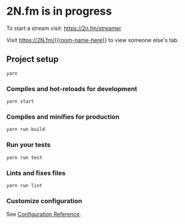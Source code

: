 # 2N.fm is in progress

To start a stream visit: https://2n.fm/streamer

Visit https://2N.fm/{{room-name-here}} to view someone else's tab.

## Project setup
```
yarn
```

### Compiles and hot-reloads for development
```
yarn start
```

### Compiles and minifies for production
```
yarn run build
```

### Run your tests
```
yarn run test
```

### Lints and fixes files
```
yarn run lint
```

### Customize configuration
See [Configuration Reference](https://cli.vuejs.org/config/).

<!-- # Disclaimer

No more maintaining this extension; as of 2019. So please use at your own risk.

* https://www.webrtc-experiment.com/disclaimer/

----

# Chrome extension for WebRTC Screen Sharing

<a target="_blank" href="https://chrome.google.com/webstore/detail/webrtc-desktop-sharing/nkemblooioekjnpfekmjhpgkackcajhg"><img alt="WebRTC Screen Sharing" src="https://lh3.googleusercontent.com/hoWYXBvzcszyre-LlNVq5i_lEFtqVXYrTJ8gnkVw35vv5xWyUx7sw8VPMrGXjHpxUcV0n3Ie=w640-h400-e365" title="WebRTC Screen Sharing"></img></a>

<a target="_blank" href="https://chrome.google.com/webstore/detail/webrtc-desktop-sharing/nkemblooioekjnpfekmjhpgkackcajhg"><img alt="WebRTC Screen Sharing" src="https://lh3.googleusercontent.com/rUvbMYBGFgwbe_gzIj3qUwtlnemsvbHccSskM__tjFSIILN3D7QRS6P1LielPb90Wt2a4awmNg=w640-h400-e365" title="WebRTC Screen Sharing"></img></a>

## How to install?

<a target="_blank" href="https://chrome.google.com/webstore/detail/webrtc-desktop-sharing/nkemblooioekjnpfekmjhpgkackcajhg"><img alt="Install Dessktop Sharing Extension" src="https://raw.github.com/GoogleChrome/chrome-app-samples/master/tryitnowbutton_small.png" title="Click here to install this sample from the Chrome Web Store"></img></a>

* https://chrome.google.com/webstore/detail/webrtc-desktop-sharing/nkemblooioekjnpfekmjhpgkackcajhg

## How to view screen?

Try any of the below URL. Replace `your_room_id` with real room-id:

```
https://www.webrtc-experiment.com/screen/?s=your_room_id
```

## Developer Notes

1. Chrome extension can share your screen, tab, any application's window, camera, microphone and speakers.
2. Clicking extension icon will generate a unique random room URL. You can share that URL with multiple users and all of them can view your screen.
3. [RTCMultiConnection](https://github.com/muaz-khan/RTCMultiConnection) is a WebRTC library that is used for peer-to-peer WebRTC streaming.
4. PubNub is used as a signaling method for handshake. However you can use [any WebRTC signaing option](https://github.com/muaz-khan/WebRTC-Experiment/blob/master/Signaling.md).
5. You can replace or include your own STUN+TURN servers in the [IceServersHandler.js](https://github.com/muaz-khan/Chrome-Extensions/blob/master/desktopCapture-p2p/IceServersHandler.js) file.
6. VP8 is currently default video codecs. However VP9 is recommended. You can always change codecs using options page.
7. [getStats](https://github.com/muaz-khan/getStats) is a WebRTC library that is used for bandwidth & codecs detection. This library is optional. You can always remove it.

## Before publishing it for your own business

> This step is optional. You can keep using `webrtc-experiment.com` URL as a screen viewer.

Open [desktop-capturing.js](https://github.com/muaz-khan/Chrome-Extensions/blob/master/desktopCapture-p2p/desktop-capturing.js) and find following line:

```javascript
var resultingURL = 'https://www.webrtc-experiment.com/screen/?s=' + connection.sessionid;
```

Replace above line with your own server/website:

```javascript
var resultingURL = 'https://yourWebSite.com/index.html?s=' + connection.sessionid;
```

You can find `index.html` here:

* [desktopCapture-p2p/index.html](https://github.com/muaz-khan/Chrome-Extensions/blob/master/desktopCapture-p2p/index.html)

## How to publish it for your own business?

Make ZIP of the directory. Then navigate to [Chrome WebStore Developer Dashboard](https://chrome.google.com/webstore/developer/dashboard) and click **Add New Item** blue button.

To learn more about how to publish a chrome extension in Google App Store:

* https://developer.chrome.com/webstore/publish

## For more information

For additional information, click [this link](https://github.com/muaz-khan/WebRTC-Experiment/blob/7cd04a81b30cdca2db159eb746e2714307640767/Chrome-Extensions/desktopCapture/README.md).

## It is Open-Sourced!

* https://github.com/muaz-khan/Chrome-Extensions/tree/master/desktopCapture-p2p

## License

[Chrome-Extensions](https://github.com/muaz-khan/Chrome-Extensions) are released under [MIT license](https://github.com/muaz-khan/Chrome-Extensions/blob/master/LICENSE) . Copyright (c) [Muaz Khan](https://MuazKhan.com). -->
